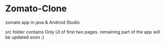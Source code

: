 # Zomato-Clone
zomato app in java &amp;  Android Studio

src folder contains Only UI of first two pages.
remaining part of the app will be updated soon :)
